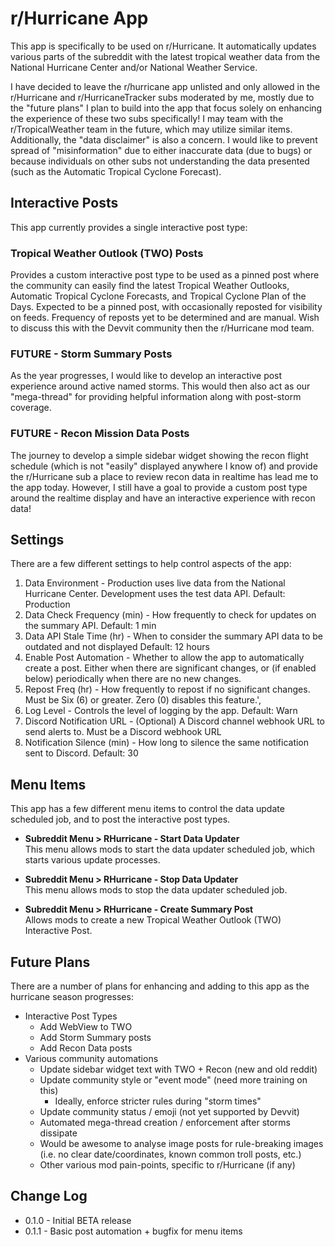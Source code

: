 ﻿# r/Hurricane App
This app is specifically to be used on r/Hurricane. It automatically updates various parts of the
subreddit with the latest tropical weather data from the National Hurricane Center and/or National
Weather Service.

I have decided to leave the r/hurricane app unlisted and only allowed in the r/Hurricane and
r/HurricaneTracker subs moderated by me, mostly due to the "future plans" I plan to build into the
app that focus solely on enhancing the experience of these two subs specifically! I may team with
the r/TropicalWeather team in the future, which may utilize similar items. Additionally, the
"data disclaimer" is also a concern. I would like to prevent spread of "misinformation" due to
either inaccurate data (due to bugs) or because individuals on other subs not understanding the data
presented (such as the Automatic Tropical Cyclone Forecast).

## Interactive Posts
This app currently provides a single interactive post type:

### Tropical Weather Outlook (TWO) Posts
Provides a custom interactive post type to be used as a pinned post where the community can easily
find the latest Tropical Weather Outlooks, Automatic Tropical Cyclone Forecasts, and Tropical
Cyclone Plan of the Days. Expected to be a pinned post, with occasionally reposted for visibility on
feeds. Frequency of reposts yet to be determined and are manual. Wish to discuss this with the
Devvit community then the r/Hurricane mod team.

### FUTURE - Storm Summary Posts
As the year progresses, I would like to develop an interactive post experience around active named 
storms. This would then also act as our "mega-thread" for providing helpful information along with
post-storm coverage.

### FUTURE - Recon Mission Data Posts
The journey to develop a simple sidebar widget showing the recon flight schedule (which is not
"easily" displayed anywhere I know of) and provide the r/Hurricane sub a place to review recon data
in realtime has lead me to the app today. However, I still have a goal to provide a custom post type
around the realtime display and have an interactive experience with recon data!

## Settings
There are a few different settings to help control aspects of the app:
1. Data Environment - Production uses live data from the National Hurricane Center. Development uses
   the test data API. Default: Production
2. Data Check Frequency (min) - How frequently to check for updates on the summary API.
   Default: 1 min
3. Data API Stale Time (hr) - When to consider the summary API data to be outdated and not displayed
   Default: 12 hours
4. Enable Post Automation - Whether to allow the app to automatically create a post. Either when 
   there are significant changes, or (if enabled below) periodically when there are no new changes.
5. Repost Freq (hr) - How frequently to repost if no significant changes. Must be Six (6) or
   greater. Zero (0) disables this feature.',
6. Log Level - Controls the level of logging by the app. Default: Warn
7. Discord Notification URL - (Optional) A Discord channel webhook URL to send alerts to. Must be a
   Discord webhook URL
8. Notification Silence (min) - How long to silence the same notification sent to Discord.
   Default: 30

## Menu Items
This app has a few different menu items to control the data update scheduled job, and to post the
interactive post types.

* **Subreddit Menu > RHurricane - Start Data Updater**  
This menu allows mods to start the data updater scheduled job, which starts various update processes.

* **Subreddit Menu > RHurricane - Stop Data Updater**  
This menu allows mods to stop the data updater scheduled job.

* **Subreddit Menu > RHurricane - Create Summary Post**  
Allows mods to create a new Tropical Weather Outlook (TWO) Interactive Post.

## Future Plans
There are a number of plans for enhancing and adding to this app as the hurricane season progresses:
* Interactive Post Types
  * Add WebView to TWO
  * Add Storm Summary posts
  * Add Recon Data posts
* Various community automations
  * Update sidebar widget text with TWO + Recon (new and old reddit)
  * Update community style or "event mode" (need more training on this)
    * Ideally, enforce stricter rules during "storm times"
  * Update community status / emoji (not yet supported by Devvit)
  * Automated mega-thread creation / enforcement after storms dissipate
  * Would be awesome to analyse image posts for rule-breaking images (i.e. no clear 
    date/coordinates, known common troll posts, etc.)
  * Other various mod pain-points, specific to r/Hurricane (if any)

## Change Log
* 0.1.0 - Initial BETA release
* 0.1.1 - Basic post automation + bugfix for menu items